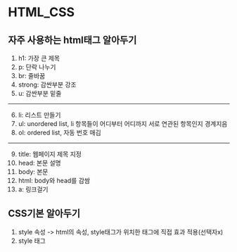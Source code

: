 # HTML_CSS

## 자주 사용하는 html태그 알아두기
1. h1: 가장 큰 제목
2. p: 단락 나누기
3. br: 줄바꿈
4. strong: 감싼부분 강조
5. u: 감싼부분 밑줄
***
6. li: 리스트 만들기
7. ul: unordered list, li 항목들이 어디부터 어디까지 서로 연관된 항목인지 경계지음 
8. ol: ordered list, 자동 번호 매김
***
9. title: 웹페이지 제목 지정
10. head: 본문 설명
11. body: 본문
12. html: body와 head를 감쌈
13. a: 링크걸기
## CSS기본 알아두기
1. style 속성 -> html의 속성, style태그가 위치한 태그에 직접 효과 적용(선택자x)
2. style 태그 <style> a{...} -> 선택자, 모든 a태그에 효과를 적용(누구에게 효과를 적용할 것인지 지정)
3. 여러 효과를 지정할때 ;으로 분리 
4. 속성:color, 속성의 값:red
***
5. padding: 컨텐츠와 테두리(?)사이에 여백주기
6. margin: 테두리 사이의 간격
